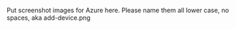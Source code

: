 Put screenshot images for Azure here. Please name them all lower case, no spaces, aka add-device.png
